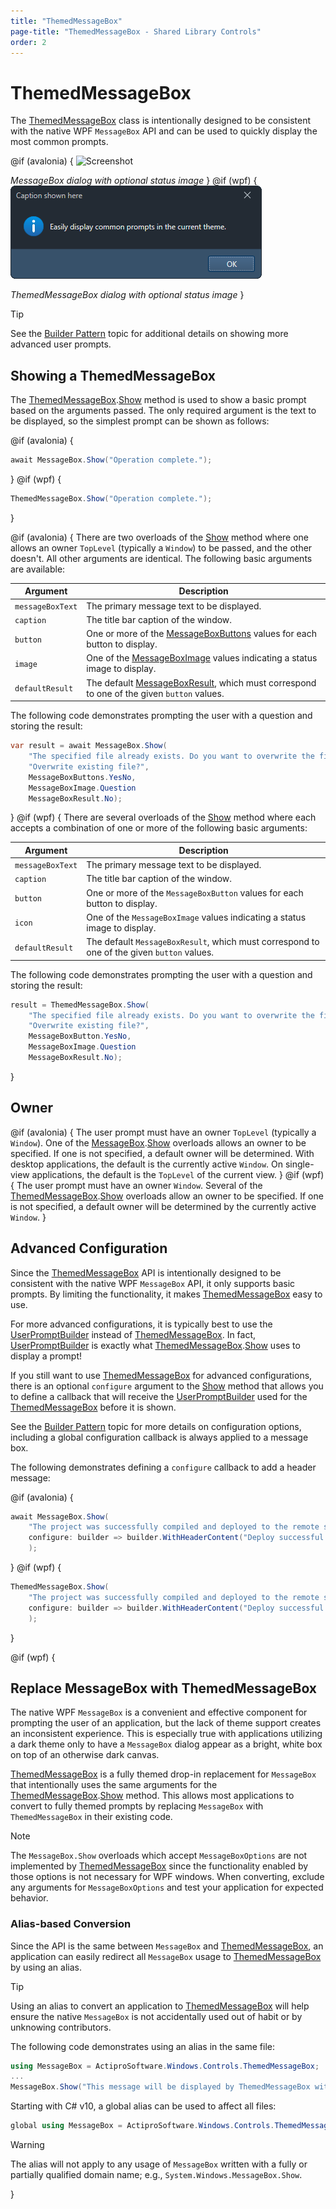 ```yaml
---
title: "ThemedMessageBox"
page-title: "ThemedMessageBox - Shared Library Controls"
order: 2
---
```

# ThemedMessageBox

The [ThemedMessageBox](xref:@ActiproUIRoot.Controls.ThemedMessageBox) class is intentionally designed to be consistent with the native WPF `MessageBox` API and can be used to quickly display the most common prompts.

@if (avalonia) {
![Screenshot](../images/messagebox.png)

*MessageBox dialog with optional status image*
}
@if (wpf) {
![Screenshot](../../images/messagebox.png)

*ThemedMessageBox dialog with optional status image*
}

> [!TIP]
> See the [Builder Pattern](builder-pattern.md) topic for additional details on showing more advanced user prompts.

## Showing a ThemedMessageBox

The [ThemedMessageBox](xref:@ActiproUIRoot.Controls.ThemedMessageBox).[Show](xref:@ActiproUIRoot.Controls.ThemedMessageBox.Show*) method is used to show a basic prompt based on the arguments passed.  The only required argument is the text to be displayed, so the simplest prompt can be shown as follows:

@if (avalonia) {
```csharp
await MessageBox.Show("Operation complete.");
```
}
@if (wpf) {
```csharp
ThemedMessageBox.Show("Operation complete.");
```
}

@if (avalonia) {
There are two overloads of the [Show](xref:@ActiproUIRoot.Controls.MessageBox.Show*) method where one allows an owner  `TopLevel` (typically a `Window`) to be passed, and the other doesn't. All other arguments are identical.  The following basic arguments are available:

| Argument | Description |
|-----|-----|
| `messageBoxText` | The primary message text to be displayed. |
| `caption` | The title bar caption of the window. |
| `button` | One or more of the [MessageBoxButtons](xref:@ActiproUIRoot.Controls.MessageBoxButtons) values for each button to display. |
| `image` | One of the [MessageBoxImage](xref:@ActiproUIRoot.Controls.MessageBoxImage) values indicating a status image to display. |
| `defaultResult` | The default [MessageBoxResult](xref:@ActiproUIRoot.Controls.MessageBoxResult), which must correspond to one of the given `button` values. |

The following code demonstrates prompting the user with a question and storing the result:

```csharp
var result = await MessageBox.Show(
	"The specified file already exists. Do you want to overwrite the file?",
	"Overwrite existing file?",
	MessageBoxButtons.YesNo,
	MessageBoxImage.Question
	MessageBoxResult.No);
```
}
@if (wpf) {
There are several overloads of the [Show](xref:@ActiproUIRoot.Controls.ThemedMessageBox.Show*) method where each accepts a combination of one or more of the following basic arguments:

| Argument | Description |
|-----|-----|
| `messageBoxText` | The primary message text to be displayed. |
| `caption` | The title bar caption of the window. |
| `button` | One or more of the `MessageBoxButton` values for each button to display. |
| `icon` | One of the `MessageBoxImage` values indicating a status image to display. |
| `defaultResult` | The default `MessageBoxResult`, which must correspond to one of the given `button` values. |

The following code demonstrates prompting the user with a question and storing the result:

```csharp
result = ThemedMessageBox.Show(
	"The specified file already exists. Do you want to overwrite the file?",
	"Overwrite existing file?",
	MessageBoxButton.YesNo,
	MessageBoxImage.Question
	MessageBoxResult.No);
```
}

## Owner

@if (avalonia) {
The user prompt must have an owner `TopLevel` (typically a `Window`). One of the [MessageBox](xref:@ActiproUIRoot.Controls.MessageBox).[Show](xref:@ActiproUIRoot.Controls.MessageBox.Show*) overloads allows an owner to be specified.  If one is not specified, a default owner will be determined.  With desktop applications, the default is the currently active `Window`. On single-view applications, the default is the `TopLevel` of the current view.
}
@if (wpf) {
The user prompt must have an owner `Window`. Several of the [ThemedMessageBox](xref:@ActiproUIRoot.Controls.ThemedMessageBox).[Show](xref:@ActiproUIRoot.Controls.ThemedMessageBox.Show*) overloads allow an owner to be specified.  If one is not specified, a default owner will be determined by the currently active `Window`.
}

## Advanced Configuration

Since the [ThemedMessageBox](xref:@ActiproUIRoot.Controls.ThemedMessageBox) API is intentionally designed to be consistent with the native WPF `MessageBox` API, it only supports basic prompts.  By limiting the functionality, it makes [ThemedMessageBox](xref:@ActiproUIRoot.Controls.ThemedMessageBox) easy to use.

For more advanced configurations, it is typically best to use the [UserPromptBuilder](builder-pattern.md) instead of [ThemedMessageBox](xref:@ActiproUIRoot.Controls.ThemedMessageBox). In fact, [UserPromptBuilder](builder-pattern.md) is exactly what [ThemedMessageBox](xref:@ActiproUIRoot.Controls.ThemedMessageBox).[Show](xref:@ActiproUIRoot.Controls.ThemedMessageBox.Show*) uses to display a prompt!

If you still want to use [ThemedMessageBox](xref:@ActiproUIRoot.Controls.ThemedMessageBox) for advanced configurations, there is an optional `configure` argument to the [Show](xref:@ActiproUIRoot.Controls.ThemedMessageBox.Show*) method that allows you to define a callback that will receive the [UserPromptBuilder](builder-pattern.md) used for the [ThemedMessageBox](xref:@ActiproUIRoot.Controls.ThemedMessageBox) before it is shown.

See the [Builder Pattern](builder-pattern.md) topic for more details on configuration options, including a global configuration callback is always applied to a message box.

The following demonstrates defining a `configure` callback to add a header message:

@if (avalonia) {
```csharp
await MessageBox.Show(
	"The project was successfully compiled and deployed to the remote server."
	configure: builder => builder.WithHeaderContent("Deploy successful!")
	);
```
}
@if (wpf) {
```csharp
ThemedMessageBox.Show(
	"The project was successfully compiled and deployed to the remote server."
	configure: builder => builder.WithHeaderContent("Deploy successful!")
	);
```
}

@if (wpf) {
## Replace MessageBox with ThemedMessageBox

The native WPF `MessageBox` is a convenient and effective component for prompting the user of an application, but the lack of theme support creates an inconsistent experience. This is especially true with applications utilizing a dark theme only to have a `MessageBox` dialog appear as a bright, white box on top of an otherwise dark canvas.

[ThemedMessageBox](xref:@ActiproUIRoot.Controls.ThemedMessageBox) is a fully themed drop-in replacement for `MessageBox` that intentionally uses the same arguments for the [ThemedMessageBox](xref:@ActiproUIRoot.Controls.ThemedMessageBox).[Show](xref:@ActiproUIRoot.Controls.ThemedMessageBox.Show*) method. This allows most applications to convert to fully themed prompts by replacing `MessageBox` with `ThemedMessageBox` in their existing code.

> [!NOTE]
> The `MessageBox.Show` overloads which accept `MessageBoxOptions` are not implemented by [ThemedMessageBox](xref:@ActiproUIRoot.Controls.ThemedMessageBox) since the functionality enabled by those options is not necessary for WPF windows. When converting, exclude any arguments for `MessageBoxOptions` and test your application for expected behavior.

### Alias-based Conversion

Since the API is the same between `MessageBox` and [ThemedMessageBox](xref:@ActiproUIRoot.Controls.ThemedMessageBox), an application can easily redirect all `MessageBox` usage to [ThemedMessageBox](xref:@ActiproUIRoot.Controls.ThemedMessageBox) by using an alias.

> [!TIP]
> Using an alias to convert an application to [ThemedMessageBox](xref:@ActiproUIRoot.Controls.ThemedMessageBox) will help ensure the native `MessageBox` is not accidentally used out of habit or by unknowing contributors.

The following code demonstrates using an alias in the same file:

```csharp
using MessageBox = ActiproSoftware.Windows.Controls.ThemedMessageBox;
...
MessageBox.Show("This message will be displayed by ThemedMessageBox without any other code change.");
```

Starting with C# v10, a global alias can be used to affect all files:

```csharp
global using MessageBox = ActiproSoftware.Windows.Controls.ThemedMessageBox;
```

> [!WARNING]
> The alias will not apply to any usage of `MessageBox` written with a fully or partially qualified domain name; e.g., `System.Windows.MessageBox.Show`.

}
